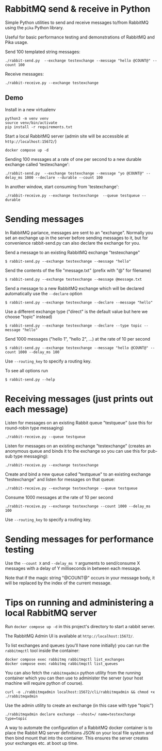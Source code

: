 
# RabbitMQ send & receive in Python


Simple Python utilities to send and receive messages to/from RabbitMQ using the `pika` Python library. 

Useful for basic performance testing and demonstrations of RabbitMQ and Pika usage.

Send 100 templated string messages:

    ./rabbit-send.py  --exchange testexchange --message "hello @COUNT@" --count 100

Receive messages:

    ./rabbit-receive.py --exchange testexchange 


## Demo

Install in a new virtualenv

    python3 -m venv venv
    source venv/bin/activate
    pip install -r requirements.txt


Start a local RabbitMQ server (admin site will be accessible at `http://localhost:15672/`)

    docker compose up -d

Sending 100 messages at a rate of one per second to a new durable exchange called 'testexchange':

    ./rabbit-send.py  --exchange testexchange --message "yo @COUNT@" --delay_ms 1000 --declare --durable --count 100

In another window, start consuming from 'testexchange':

    ./rabbit-receive.py --exchange testexchange  --queue testqueue --durable


Sending messages
================

In RabbitMQ parlance, messages are sent to an "exchange". Normally you set an exchange up in the server before sending messages to it, but for convenience rabbit-send.py can also declare the exchange for you.

Send a message to an existing RabbitMQ exchange "testexchange"

```
$ rabbit-send.py --exchange testexchange --message "hello"
```

Send the contents of the file "message.txt" (prefix with "@" for filename)

```
$ rabbit-send.py --exchange testexchange --message @message.txt
```

Send a message to a new RabbitMQ exchange which will be declared automatically use the `--declare` option

```
$ rabbit-send.py --exchange testexchange --declare --message "hello"
```

Use a different exchange type ("direct" is the default value but here we choose "topic" instead)

```
$ rabbit-send.py --exchange testexchange --declare --type topic --message "hello"
```

Send 1000 messages ("hello 1", "hello 2", ...) at the rate of 10 per second

```
$ rabbit-send.py --exchange testexchange --message "hello @COUNT@" --count 1000 --delay_ms 100
```

Use `--routing_key` to specify a routing key.

To see all options run

```
$ rabbit-send.py --help
```


Receiving messages (just prints out each message)
=================================================

Listen for messages on an existing Rabbit queue "testqueue" (use this for round-robin type messaging)

```
./rabbit-receive.py --queue testqueue
```

Listen for messages on an existing exchange "testexchange" (creates an anonymous queue and binds it to the exchange so you can use this for pub-sub type messaging):

```
./rabbit-receive.py --exchange testexchange
```

Create and bind a new queue called "testqueue" to an existing exchange "testexchange" and listen for messages on that queue:

```
./rabbit-receive.py --exchange testexchange --queue testqueue
```

Consume 1000 messages at the rate of 10 per second

```
./rabbit-receive.py --exchange testexchange --count 1000 --delay_ms 100
```

Use `--routing_key` to specify a routing key.


Sending messages for performance testing
========================================

Use the `--count X` and `--delay_ms Y` arguments to send/consume X messages with a delay of Y milliseconds in between each message.

Note that if the magic string "@COUNT@" occurs in your message body, it will be replaced by the index of the current message.



Tips on running and administering a local RabbitMQ server
=========================================================

Run `docker compose up -d` in this project's directory to start a rabbit server.

The RabbitMQ Admin UI is available at `http://localhost:15672/`.

To list exchanges and queues (you'll have none initially) you can run the `rabbitmqctl` tool inside the container:

```
docker compose exec rabbitmq rabbitmqctl list_exchanges
docker compose exec rabbitmq rabbitmqctl list_queues
```

You can also fetch the `rabbitmqadmin` python utility from the running container which you can then use
 to administer the server (your host machine will require python of course).

```
curl -o ./rabbitmqadmin localhost:15672/cli/rabbitmqadmin && chmod +x ./rabbitmqadmin
```

Use the admin utility to create an exchange (in this case with type "topic")

```
./rabbitmqadmin declare exchange --vhost=/ name=testexchange type=topic
```

A way to automate the configuration of a RabbitMQ docker container is to place the Rabbit MQ server
 definitions JSON on your local file system and then bind mount that into the container. This ensures
 the server creates your exchanges etc. at boot up time.

